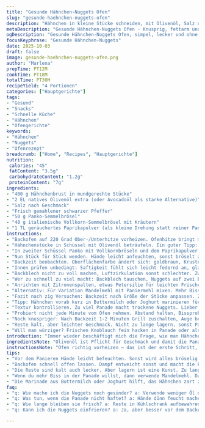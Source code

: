 ```yaml
---
title: "Gesunde Hähnchen-Nuggets Ofen"
slug: "gesunde-haehnchen-nuggets-ofen"
description: "Hähnchen in kleine Stücke schneiden, mit Olivenöl, Salz und Pfeffer tauchen. Panade mischen aus Panko und italienischem Vollkornbrösel. Jedes Stück darin wenden, dann auf leicht geöltes Blech. Backofen auf 220 Grad vorheizen. Erst 9-12 Minuten backen, dann wenden, weitere 5-6 Minuten backen, bis innen 74 Grad erreicht oder Fleisch fest anfühlt. Außen knusprig und goldbraun. Schnell, minimal Fett, weniger Kalorien als frittiert. Perfekt für spontane Snacks mit knackiger Textur."
metaDescription: "Gesunde Hähnchen-Nuggets Ofen - Knusprig, fettarm und geschmackvoll. Perfekt für Snacks oder als Hauptgericht. Schnell zubereitet."
ogDescription: "Gesunde Hähnchen-Nuggets Ofen, simpel, lecker und ohne viel Fett. Richtiges Timing sorgt für knusprige Textur und zartes Fleisch."
focusKeyphrase: "Gesunde Hähnchen-Nuggets"
date: 2025-10-03
draft: false
image: gesunde-haehnchen-nuggets-ofen.png
author: "Marlena"
prepTime: PT12M
cookTime: PT18M
totalTime: PT30M
recipeYield: "4 Portionen"
categories: ["Hauptgerichte"]
tags:
- "Gesund"
- "Snacks"
- "Schnelle Küche"
- "Hähnchen"
- "Ofengerichte"
keywords:
- "Hähnchen"
- "Nuggets"
- "Ofenrezept"
breadcrumb: ["Home", "Recipes", "Hauptgerichte"]
nutrition: 
 calories: "45"
 fatContent: "3.5g"
 carbohydrateContent: "1.2g"
 proteinContent: "7g"
ingredients:
- "400 g Hähnchenbrust in mundgerechte Stücke"
- "2 EL natives Olivenöl extra (oder Avocadoöl als starke Alternative)"
- "Salz nach Geschmack"
- "Frisch gemahlener schwarzer Pfeffer"
- "50 g Panko-Semmelbrösel"
- "40 g italienische Vollkorn-Semmelbrösel mit Kräutern"
- "1 TL geräuchertes Paprikapulver (als kleine Drehung statt reiner Panade)"
instructions:
- "Backofen auf 220 Grad Ober-/Unterhitze vorheizen. Ofenhitze bringt mehr Röstaromen, kurze Backzeit wichtig für saftiges Fleisch."
- "Hähnchenstücke in Schüssel mit Olivenöl beträufeln. Ein guter Tipp: Öl gleichmäßig verteilen, sonst kleben Panaden ungleich auf rohem Fleisch. Mit Salz und Pfeffer würzen, gut durchmischen unbedingt."
- "In zweiter Schüssel Panko mit Vollkornbröseln und dem Paprikapulver gründlich vermengen. Paprika gibt nicht nur Farbe, sondern auch ein rauchiges Aroma, runder Geschmack."
- "Nun Stück für Stück wenden. Hände leicht anfeuchten, sonst bröselt alles ab. Auf ein Backblech mit leichtem Ölfilm legen, damit nichts klebt."
- "Backzeit beobachten. Oberflächenfarbe ändert sich: goldbraun, Kruste knackt leise beim Berühren. Nach etwa 10 Minuten Drehen der Nuggets, damit alle Seiten gleich bräunen und ausbacken."
- "Innen prüfen unbedingt: Saftigkeit fühlt sich leicht federnd an, glatte glatte Oberfläche beim Anschnitt, ohne rosa Stellen. Thermometer Spitzenwert 74 Grad celsius als Sicherheit."
- "Backblech nicht zu voll machen, Luftzirkulation sonst schlechter. Zwischendurch kurz öffnen, Dampf entweichen lassen, sonst wird Panade weich."
- "Wer zu schnell zu viel macht: Backblech tauschen, Nuggets auf zwei Ebenen verteilen. Sonst weicher Boden, ungleichmäßiges Bräunen."
- "Anrichten mit Zitronenspalten, etwas Petersilie für leichten Frischekick, der auch fettige Nuancen ausgleicht."
- "Alternativ: Für Variation Mandelmehl mit Paniermehl mixen. Mehr Biss, etwas nussiger. Bei Nussallergie Tomatenpulver oder Chiliflocken unterrühren."
- "Fazit nach zig Versuchen: Backzeit nach Größe der Stücke anpassen. Zu dünn, verbrennen schnell; zu dick, langes Backen, trocken. Kleine, gleichmäßige Würfel helfen."
- "Tipp: Hähnchen vorab kurz in Buttermilch oder Joghurt marinieren für zart, schneller Röstaromen-Bildung. Dann Öl etwas reduzieren."
- "Textur kontrollieren. Zu viel Panade macht trockene Nuggets. Lieber dünn und öfter wenden."
- "Probiert nicht jede Minute vom Ofen nehmen. Abstand halten, Bissprobe entscheidet."
- "Noch knuspriger: Nach Backzeit 1-2 Minuten Grill zuschalten, Auge behalten."
- "Reste kalt, aber leichter Geschmack. Nicht zu lange lagern, sonst Panade zieht Feuchtigkeit."
- "Will man würziger? Frischen Knoblauch fein hacken in Panade oder als Dip verwenden."
introduction: "Immer wieder beschäftigt mich die Frage, wie man Hähnchen-Nuggets gesund und geschmackvoll backen kann. Fettarm, knusprig, und trotzdem saftig. Meist landet man schnell bei frittierten Varianten, die klatschsatt in Öl liegen. Aber mit ein paar Tricks im Ofen? Ja, das funktioniert – erfordert Übung, Timing und das perfekte Verhältnis von Panade und Feuchtigkeit im Fleisch. Olivenöl reicht als Bindemittel für die Brösel, sorgt für Aroma und Röstaromen, ohne diese schwimmende Öllache. Kombination aus Panko und gewürztem Vollkornbrotkrümeln macht Textur deutlich interessanter. Für mich lernte ich, dass nur rohe Hähnchenstücke, gut eingeölt, richtig knusprig werden. Gewürzt wird bewusst einfach, wenig Zutaten, so schmeckt man Hähnchen pur mit leichter Panade ohne Geschmacksverfälschung. Perfekte Backzeit hängt von Stückgröße ab – lieber nach Gefühl als Minuten zählen. Goldbraun, knackig, innen zart – daran sieht man den Unterschied. Aroma und Textur passen zu allerlei Dips. Reines Handwerk fast, wenn man genau hinfühlt, sieht, riecht. So entstehen bei mir die ultimativ gesunden Ofenhähnchen-Nuggets, von denen ich das einzige Problem kenne: zu schnell alle weg."
ingredientsNote: "Olivenöl ist Pflicht für Geschmack und damit die Panade haftet. Kann ersetzt werden durch Avocado- oder leichtes Sonnenblumenöl, wenn milder Geschmack gewünscht. Panko bringt die nötige Knusprigkeit, Vollkornbrösel mit italienischen Kräutern sorge für Aroma und etwas Ballaststoffe. Geräuchertes Paprika-Pulver sorgt für kleine Überraschung, kann man auch weglassen, je nach Stimmung. Wichtig: Brösel trocken halten, sonst kleben sie und werden matschig. Hähnchenstücke gleichmäßig schneiden, in etwa daumengroß, so garen sie schnell und gleichmäßig. Salz und frisch gemahlener Pfeffer unverzichtbar, aber moderate Mengen. Wer es würziger mag, kann Knoblauchpulver oder Zwiebelgranulat ausprobieren, aber Vorsicht – zu viel überlagert Hähnchen. All diese Zutaten sind einfach, fast immer da – keine exotischen Sachen nötig. Das macht das Ganze für schnelle Küche tauglich. Wer glutenfrei backen will, kann Panko gegen glutenfreie Brösel tauschen, Vollkornbrösel gegen Haferflocken fein gemahlen."
instructionsNote: "Ofen richtig vorheizen – das ist der erste Schritt, der über das Endresultat entscheidet. Zu niedrige Temperatur bringt weiche Nuggets, kein Crunch. Um Panade zu halten, Hände feucht machen beim Panieren. Die vermischte Bröselmischung mit Paprika gewürzt, bringt Geschmack und Farbe. Nuggets auf gut geöltem Blech verteilen, ohne Traubenbildung, für gleichmäßige Hitzeverteilung. Backzeit nicht auf die Minute glauben, nach Farbe und Drucktest entscheiden. Beim Wenden sehen, ob Oberfläche knusprig ist oder noch anfängt hell zu bleiben. Innenprüfung mit Thermometer, wenn kein Thermometer da, zarte Konsistenz, keine rosa Stellen, fest aber nicht trocken. Zwischendurch Ofentür nicht zu oft öffnen – sonst fällt Temperatur ab und Panade wird weich. Nach dem Backen können für 1-2 Min die Grillfunktion zuschalten, aber gerade aufpassen – schnell verbrennen. Reste auf Küchenpapier legen, Fett abtropfen lassen, damit sie nicht 'scheußlich' kleben. Tipps: Marinieren in Joghurt vorher macht zart und bringt mehr Geschmack. Panade ohne Eier schafft einfachere Handhabung plus weniger Fett. Klassiker, die oft schiefgehen: zu große Stücke, zu dicke Panade, falsche Ofentemperatur. Habe ich alles probiert – Geduld und Sinn fürs Timing zahlen sich aus."
tips:
- "Vor dem Panieren Hände leicht befeuchten. Sonst wird alles bröselig. Die Panko und Vollkornmischung gut vermengen. Geräuchertes Paprika-Pulver bringt Farbe. Aber das kann man auch weglassen. Die Nuggets müssen gleichmäßig verteilt auf dem Blech liegen. Gute Hitzeverteilung wichtig, wenn nicht, klumpen sie."
- "Backofen schnell offen lassen. Dampf entweicht sonst und macht die Panade weich. Nach 10 Minuten umrühren. Allseiten müssen bräunen. Zwischendurch auf die Farbe achten. Manchmal sind sie schneller fertig, als man denkt. Dann die Temperatur im Auge behalten."
- "Die Reste sind kalt auch lecker. Aber lagern ist eine Kunst. Zu lange in der Box macht sie matschig. Auf Küchenpapier ablegen nach dem Backen, damit das Fett abtropfen kann. Bei der nächsten Runde weniger Öl verwenden. Das bringt tolle Röstaromen ohne zu viel Fett."
- "Wenn du mehr Biss in der Panade willst, dann verwende Mandelmehl. Das gibt eine interessante Note. Oder ein wenig Chiliflocken für die Gewürzliebhaber. Achte darauf, dass du bei der Hälfte der Menge bleibst. Zu viel verschleiert den Hähnchengeschmack."
- "Die Marinade aus Buttermilch oder Joghurt hilft, das Hähnchen zart zu machen. Achte darauf, dass die Stücke gleichmäßig geschnitten sind. Wenn sie zu dick sind, findet das Innere nicht die richtige Hitze, bleibt blass. Lust auf Variationen? Wechsel das Gemüse im Dip, es gibt immer neue Entdeckungen."
faq:
- "q: Wie mache ich die Nuggets noch gesünder? a: Verwende weniger Öl oder optiere für luftigeres Backen. Wenn du glutenfrei machst, Panko gegen glutenfreie Brösel ersetzen. Haferflocken sind auch eine Möglichkeit."
- "q: Was tun, wenn die Panade nicht haftet? a: Hände dünn feucht machen. Wenn das nicht hilft, das Hähnchen vorher kurz marinieren. Bei dicker Panade das Hähnchen gut einölen. Dann hängt alles gut zusammen."
- "q: Wie lange bleiben sie frisch? a: Reste in Kühlschrank aufbewahren. Am besten in einer Papiertüte, um Feuchtigkeit zu entziehen. Auch mit Schichten von Küchenpapier funktioniert gut."
- "q: Kann ich die Nuggets einfrieren? a: Ja, aber besser vor dem Backen einfrieren. Danach für schnellere Snacks auftauen. Dann wieder im Ofen kurz aufbacken. So bleibt die Knusprigkeit."

---
```


